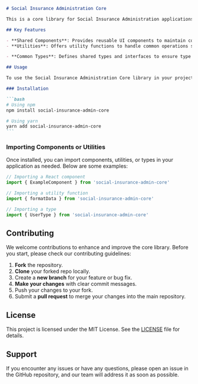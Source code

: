 ````markdown
# Social Insurance Administration Core

This is a core library for Social Insurance Administration applications. It contains shared components, utilities, types, and other common resources used across different applications within the Social Insurance Administration ecosystem.

## Key Features

- **Shared Components**: Provides reusable UI components to maintain consistency across different applications.
- **Utilities**: Offers utility functions to handle common operations such as data formatting, validation, and more.

- **Common Types**: Defines shared types and interfaces to ensure type safety and reduce duplication.

## Usage

To use the Social Insurance Administration Core library in your project, you need to install it via your package manager. Below are example commands for npm and yarn:

### Installation

```bash
# Using npm
npm install social-insurance-admin-core

# Using yarn
yarn add social-insurance-admin-core
```
````

### Importing Components or Utilities

Once installed, you can import components, utilities, or types in your application as needed. Below are some examples:

```javascript
// Importing a React component
import { ExampleComponent } from 'social-insurance-admin-core'

// Importing a utility function
import { formatData } from 'social-insurance-admin-core'

// Importing a type
import { UserType } from 'social-insurance-admin-core'
```

## Contributing

We welcome contributions to enhance and improve the core library. Before you start, please check our contributing guidelines:

1. **Fork** the repository.
2. **Clone** your forked repo locally.
3. Create a **new branch** for your feature or bug fix.
4. **Make your changes** with clear commit messages.
5. Push your changes to your fork.
6. Submit a **pull request** to merge your changes into the main repository.

## License

This project is licensed under the MIT License. See the [LICENSE](LICENSE) file for details.

## Support

If you encounter any issues or have any questions, please open an issue in the GitHub repository, and our team will address it as soon as possible.

```

```
